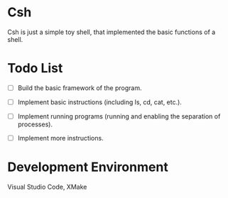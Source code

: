 # Csh

Csh is just a simple toy shell, that implemented the basic functions of a shell.



# Todo List

 - [ ] Build the basic framework of the program.
 - [ ] Implement basic instructions (including ls, cd, cat, etc.).
 - [ ] Implement running programs (running and enabling the separation of processes).
 - [ ] Implement more instructions.



# Development Environment

Visual Studio Code, XMake
